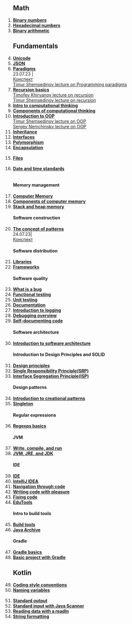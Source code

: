 <ol>
<h2>Math</h2>
<li><b><a href="https://hyperskill.org/learn/step/5544">Binary numbers</a></b></li>
<li><b><a href="https://hyperskill.org/learn/step/8788">Hexadecimal numbers</a></b></li>
<li><b><a href="https://hyperskill.org/learn/step/19917">Binary arithmetic</a></b></li>
  
<h2>Fundamentals</h2>
<li><b><a href="https://hyperskill.org/learn/step/7899">Unicode</a></b></li>
<li><b><a href="https://hyperskill.org/learn/step/6854">JSON</a></b></li>
<li><b><a href="https://hyperskill.org/learn/step/15860">Paradigms</a></b></li>
23.07.23 |</br>
<a href="https://onedrive.live.com/edit.aspx?resid=8F1F55C399D6FCF6!5104&app=Word&wdnd=1&wdPreviousSession=8df980cc%2Db955%2D47e5%2D9867%2D0f29dfbd045d&wdNewAndOpenCt=1690089129338&wdOrigin=wacFileNew&wdPreviousCorrelation=d3880958%2D89e4%2D44aa%2D8077%2D168dc96f4b25&wdTpl=blank">Конспект</a></br>
<a href="https://www.youtube.com/watch?v=Yk1sxLVHfjs">Timur Shemsedinov lecture on Programming paradigms</a></br>

<li><b><a href="https://hyperskill.org/learn/step/5984">Recursion basics</a></b></li>
<a href="https://www.youtube.com/watch?v=NOaSY5pJmyc">Timofey Khiryanov lecture on recursion</a></br>
<a href="https://www.youtube.com/watch?v=W2skCjIgVKE">Timur Shemsedinov lecture on recursion</a></br>

<li><b><a href="https://hyperskill.org/learn/step/8742">Intro to computational thinking</a></b></li>
<li><b><a href="https://hyperskill.org/learn/step/8745">Components of computational thinking</a></b></li>

<li><b><a href="https://hyperskill.org/learn/step/3614">Introduction to OOP</a></b></li>
<a href="https://www.youtube.com/watch?v=r4ReQlVtfgQ&list=PLHhi8ymDMrQZ5bHGEftKvqdScBhtMUGke">Timur Shemsedinov lecture on OOP</a></br>
<a href="https://www.youtube.com/watch?v=9GdtWiovvIQ">Sergey Nemchinsky lecture on OOP</a></br>

<li><b><a href="https://hyperskill.org/learn/step/9844">Inheritance</a></b></li>
<li><b><a href="https://hyperskill.org/learn/step/9640">Interfaces</a></b></li>
<li><b><a href="https://hyperskill.org/learn/step/10027">Polymorphism</a></b></li>
<li><b><a href="https://hyperskill.org/learn/step/8519">Encapsulation</a></b></li></br>

<li><b><a href="https://hyperskill.org/learn/step/13025">Files</a></b></li></br>
<li><b><a href="https://hyperskill.org/learn/step/19467">Date and time standards</a></b></li></br>

<h4>Memory management</h4>
<li><b><a href="https://hyperskill.org/learn/step/18003">Computer Memory</a></b></li>
<li><b><a href="https://hyperskill.org/learn/step/18049">Components of computer memory</a></b></li>
<li><b><a href="https://hyperskill.org/learn/step/21577">Stack and heap memory</a></b></li>

<h4>Software construction</h4>
<li><b><a href="https://hyperskill.org/learn/step/3611">The concept of patterns</a></b></li>
24.07.23|<br>
<a href="https://onedrive.live.com/edit.aspx?resid=8F1F55C399D6FCF6!5106&app=Word&wdnd=1&wdPreviousSession=4e41e02f%2D380a%2D4021%2D9457%2D5ac5a904f5f0&wdNewAndOpenCt=1690185612919&wdOrigin=wacFileNew&wdPreviousCorrelation=18133792%2Ded87%2D4ee2%2D98b1%2Dcf88dc9a3cfc&wdTpl=blank">Конспект</a>

<h4>Software distribution</h4>
<li><b><a href="https://hyperskill.org/learn/step/8504">Libraries</a></b></li>
<li><b><a href="https://hyperskill.org/learn/step/6701">Frameworks</a></b></li>

<h4>Software quality</h4>
<li><b><a href="https://hyperskill.org/learn/step/5504">What is a bug</a></b></li>
<li><b><a href="https://hyperskill.org/learn/step/13438">Functional testing</a></b></li>
<li><b><a href="https://hyperskill.org/learn/step/7545">Unit testing</a></b></li>
<li><b><a href="https://hyperskill.org/learn/step/12069">Documentation</a></b></li>
<li><b><a href="https://hyperskill.org/learn/step/5538">Introduction to logging</a></b></li>
<li><b><a href="https://hyperskill.org/learn/step/14368">Debugging overview</a></b></li>
<li><b><a href="https://hyperskill.org/knowledge-map/516">Self-documenting code</a></b></li>

<h4>Software architecture</h4>
<li><b><a href="https://hyperskill.org/learn/step/15368">Introduction to software architecture</a></b></li>

<h4>Introduction to Design Principles and SOLID</h4>
<li><b><a href="https://hyperskill.org/learn/step/8956">Design principles</a></b></li>
<li><b><a href="https://hyperskill.org/learn/step/8963">Single Responsibility Principle(SRP)</a></b></li>
<li><b><a href="https://hyperskill.org/learn/step/10089">Interface Segregation Principle(ISP)</a></b></li>

<h4>Design patterns</h4>
<li><b><a href="https://hyperskill.org/learn/step/16251">Introduction to creational patterns</a></b></li>
<li><b><a href="https://hyperskill.org/learn/step/16469">Singleton</a></b></li>


<h4>Regular expressions</h4>
<li><b><a href="https://hyperskill.org/learn/step/7580">Regexps basics</a></b></li>

<h4>JVM</h4>
<li><b><a href="https://hyperskill.org/learn/step/3739">Write, compile, and run</a></b></li>
<li><b><a href="https://hyperskill.org/learn/step/3499">JVM, JRE, and JDK</a></b></li>

<h4>IDE</h4>
<li><b><a href="https://hyperskill.org/learn/step/10996">IDE</a></b></li>
<li><b><a href="https://hyperskill.org/learn/step/5819">IntelliJ IDEA</a></b></li>
<li><b><a href="https://hyperskill.org/learn/step/5824">Navigation through code</a></b></li>
<li><b><a href="https://hyperskill.org/learn/step/5829">Writing code with pleasure</a></b></li>
<li><b><a href="https://hyperskill.org/learn/step/5834">Fixing code</a></b></li>
<li><b><a href="https://hyperskill.org/learn/step/5839">EduTools</a></b></li>

<h4>Intro to build tools</h4>
<li><b><a href="https://hyperskill.org/learn/step/4284">Build tools</a></b></li>
<li><b><a href="https://hyperskill.org/learn/step/4311">Java Archive</a></b></li>

<h4>Gradle</h4>
<li><b><a href="https://hyperskill.org/learn/step/5075">Gradle basics</a></b></li>
<li><b><a href="https://hyperskill.org/learn/step/5077">Basic project with Gradle</a></b></li>

<h2>Kotlin</h2>

<li><b><a href="https://hyperskill.org/learn/step/4419">Coding style conventions</a></b></li>
<li><b><a href="https://hyperskill.org/learn/step/4389">Naming variables</a></b></li></br>

<li><b><a href="https://hyperskill.org/learn/step/4425">Standard output</a></b></li>
<li><b><a href="https://hyperskill.org/learn/step/4445">Standard input with Java Scanner</a></b></li>
<li><b><a href="https://hyperskill.org/learn/step/11224">Reading data with a readln</a></b></li>
<li><b><a href="https://hyperskill.org/learn/step/21438">String formatting</a></b></li>

